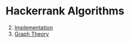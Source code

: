 # Hackerrank Algorithms

2. [Implementation](implementation/implementation.md)
6. [Graph Theory](graph-theory/graph-theory.md)